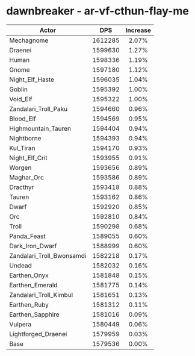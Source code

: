 # dawnbreaker - ar-vf-cthun-flay-me
| Actor | DPS | Increase |
|---|:---:|:---:|
|Mechagnome|1612285|2.07%|
|Draenei|1599630|1.27%|
|Human|1598336|1.19%|
|Gnome|1597180|1.12%|
|Night_Elf_Haste|1596035|1.04%|
|Goblin|1595392|1.00%|
|Void_Elf|1595322|1.00%|
|Zandalari_Troll_Paku|1594660|0.96%|
|Blood_Elf|1594569|0.95%|
|Highmountain_Tauren|1594404|0.94%|
|Nightborne|1594393|0.94%|
|Kul_Tiran|1594170|0.93%|
|Night_Elf_Crit|1593955|0.91%|
|Worgen|1593656|0.89%|
|Maghar_Orc|1593586|0.89%|
|Dracthyr|1593418|0.88%|
|Tauren|1593162|0.86%|
|Dwarf|1592920|0.85%|
|Orc|1592810|0.84%|
|Troll|1590298|0.68%|
|Panda_Feast|1589055|0.60%|
|Dark_Iron_Dwarf|1588999|0.60%|
|Zandalari_Troll_Bwonsamdi|1582218|0.17%|
|Undead|1582032|0.16%|
|Earthen_Onyx|1581848|0.15%|
|Earthen_Emerald|1581775|0.14%|
|Zandalari_Troll_Kimbul|1581651|0.13%|
|Earthen_Ruby|1581312|0.11%|
|Earthen_Sapphire|1581016|0.09%|
|Vulpera|1580449|0.06%|
|Lightforged_Draenei|1579959|0.03%|
|Base|1579536|0.00%|
